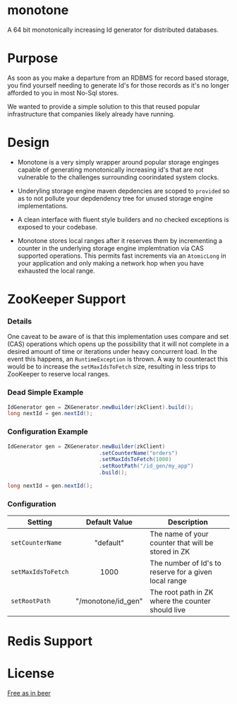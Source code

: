 monotone
========

A 64 bit monotonically increasing Id generator for distributed databases.

# Purpose
As soon as you make a departure from an RDBMS for record based storage, you find yourself needing to generate Id's for those records as it's no longer afforded to you in most No-Sql stores.

We wanted to provide a simple solution to this that reused popular infrastructure that companies likely already have running. 

# Design

* Monotone is a very simply wrapper around popular storage enginges capable of generating monotonically increasing id's that are not vulnerable to the challenges surrounding coorindated system clocks.

* Underyling storage engine maven depdencies are scoped to `provided` so as to not pollute your depdendency tree for unused storage engine implementations.

* A clean interface with fluent style builders and no checked exceptions is exposed to your codebase.

* Monotone stores local ranges after it reserves them by incrementing a counter in the underlying storage engine implemtnation via CAS supported operations. This permits fast increments via an `AtomicLong` in your application and only making a network hop when you have exhausted the local range.


# ZooKeeper Support

### Details 
One caveat to be aware of is that this implementation uses compare and set (CAS) operations which opens up the possibility that it will not complete in a desired amount of time or iterations under heavy concurrent load. In the event this happens, an `RuntimeException` is thrown. A way to counteract this would be to increase the `setMaxIdsToFetch` size, resulting in less trips to ZooKeeper to reserve local ranges.

### Dead Simple Example
```java
IdGenerator gen = ZKGenerator.newBuilder(zkClient).build();             
long nextId = gen.nextId();
```

### Configuration Example
```java
IdGenerator gen = ZKGenerator.newBuilder(zkClient)
                             .setCounterName("orders")
                             .setMaxIdsToFetch(1000)
                             .setRootPath("/id_gen/my_app")
                             .build();
                             
long nextId = gen.nextId();
```

### Configuration
|Setting|Default Value|Description|
|-------|:-------------:|-----------|
|`setCounterName`|"default"|The name of your counter that will be stored in ZK|
|`setMaxIdsToFetch`|1000|The number of Id's to reserve for a given local range|
|`setRootPath`|"/monotone/id_gen"|The root path in ZK where the counter should live|

# Redis Support

# License
[Free as in beer](https://github.com/evertrue/monotone/blob/master/LICENSE)

